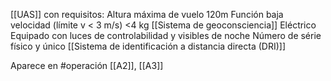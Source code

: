 [[UAS]] con requisitos:
Altura máxima de vuelo 120m
Función baja velocidad (límite v < 3 m/s)
<4 kg
[[Sistema de geoconsciencia]]
Eléctrico
Equipado con luces de controlabilidad y visibles de noche
Número de série físico y único
[[Sistema de identificación a distancia directa (DRI)]]

Aparece en #operación [[A2]], [[A3]]
